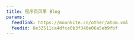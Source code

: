 ```yaml
---
title: 程序员风筝 Blog
params:
  feedlink: https://moonkite.cn/other/atom.xml
  feedid: 8e32511ca4dfce0b3f348e06a5eb9fbf
---
```

